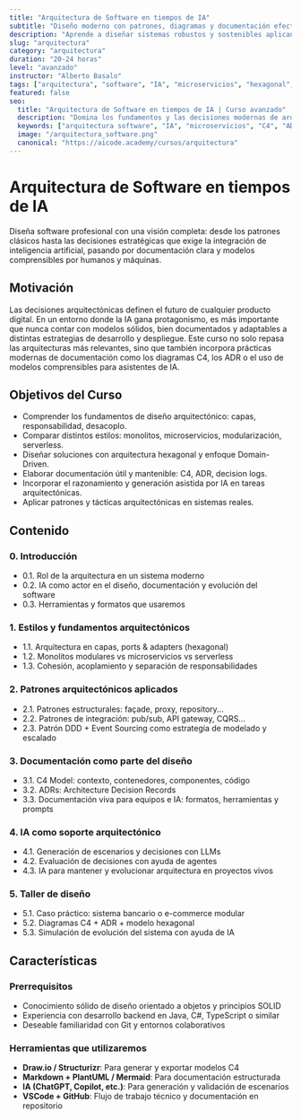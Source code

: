 ```yaml
---
title: "Arquitectura de Software en tiempos de IA"
subtitle: "Diseño moderno con patrones, diagramas y documentación efectiva"
description: "Aprende a diseñar sistemas robustos y sostenibles aplicando principios de arquitectura clásica y moderna, con una mirada puesta en la era de la inteligencia artificial."
slug: "arquitectura"
category: "arquitectura"
duration: "20-24 horas"
level: "avanzado"
instructor: "Alberto Basalo"
tags: ["arquitectura", "software", "IA", "microservicios", "hexagonal", "documentación", "patrones", "C4", "ADR"]
featured: false
seo:
  title: "Arquitectura de Software en tiempos de IA | Curso avanzado"
  description: "Domina los fundamentos y las decisiones modernas de arquitectura de software incluyendo capas, microservicios, documentación C4, ADR y patrones adaptados al uso de IA."
  keywords: ["arquitectura software", "IA", "microservicios", "C4", "ADR", "patrones", "hexagonal", "documentación"]
  image: "/arquitectura_software.png"
  canonical: "https://aicode.academy/cursos/arquitectura"
---
```


# Arquitectura de Software en tiempos de IA

Diseña software profesional con una visión completa: desde los patrones clásicos hasta las decisiones estratégicas que exige la integración de inteligencia artificial, pasando por documentación clara y modelos comprensibles por humanos y máquinas.

## Motivación

Las decisiones arquitectónicas definen el futuro de cualquier producto digital. En un entorno donde la IA gana protagonismo, es más importante que nunca contar con modelos sólidos, bien documentados y adaptables a distintas estrategias de desarrollo y despliegue. Este curso no solo repasa las arquitecturas más relevantes, sino que también incorpora prácticas modernas de documentación como los diagramas C4, los ADR o el uso de modelos comprensibles para asistentes de IA.

## Objetivos del Curso

- Comprender los fundamentos de diseño arquitectónico: capas, responsabilidad, desacoplo.
- Comparar distintos estilos: monolitos, microservicios, modularización, serverless.
- Diseñar soluciones con arquitectura hexagonal y enfoque Domain-Driven.
- Elaborar documentación útil y mantenible: C4, ADR, decision logs.
- Incorporar el razonamiento y generación asistida por IA en tareas arquitectónicas.
- Aplicar patrones y tácticas arquitectónicas en sistemas reales.

## Contenido

### 0. Introducción

- 0.1. Rol de la arquitectura en un sistema moderno
- 0.2. IA como actor en el diseño, documentación y evolución del software
- 0.3. Herramientas y formatos que usaremos

### 1. Estilos y fundamentos arquitectónicos

- 1.1. Arquitectura en capas, ports & adapters (hexagonal)
- 1.2. Monolitos modulares vs microservicios vs serverless
- 1.3. Cohesión, acoplamiento y separación de responsabilidades

### 2. Patrones arquitectónicos aplicados

- 2.1. Patrones estructurales: façade, proxy, repository...
- 2.2. Patrones de integración: pub/sub, API gateway, CQRS...
- 2.3. Patrón DDD + Event Sourcing como estrategia de modelado y escalado

### 3. Documentación como parte del diseño

- 3.1. C4 Model: contexto, contenedores, componentes, código
- 3.2. ADRs: Architecture Decision Records
- 3.3. Documentación viva para equipos e IA: formatos, herramientas y prompts

### 4. IA como soporte arquitectónico

- 4.1. Generación de escenarios y decisiones con LLMs
- 4.2. Evaluación de decisiones con ayuda de agentes
- 4.3. IA para mantener y evolucionar arquitectura en proyectos vivos

### 5. Taller de diseño

- 5.1. Caso práctico: sistema bancario o e-commerce modular
- 5.2. Diagramas C4 + ADR + modelo hexagonal
- 5.3. Simulación de evolución del sistema con ayuda de IA

## Características

### Prerrequisitos

- Conocimiento sólido de diseño orientado a objetos y principios SOLID
- Experiencia con desarrollo backend en Java, C#, TypeScript o similar
- Deseable familiaridad con Git y entornos colaborativos

### Herramientas que utilizaremos

- **Draw.io / Structurizr**: Para generar y exportar modelos C4
- **Markdown + PlantUML / Mermaid**: Para documentación estructurada
- **IA (ChatGPT, Copilot, etc.)**: Para generación y validación de escenarios
- **VSCode + GitHub**: Flujo de trabajo técnico y documentación en repositorio

